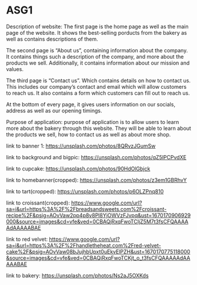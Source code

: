 # ASG1
Description of website:
The first page is the home page as well as the main page of the website. It shows the best-selling porducts from the bakery as well as contains descriptions of them.

The second page is “About us”, containing information about the company. It contains things such a description of the company, and more about the products we sell. Additionally, it contains information about our mission and values.

The third page is “Contact us”. Which contains details on how to contact us. This includes our company’s contact and email which will allow customers to reach us. It also contains a form which customers can fill out to reach us.

At the bottom of every page, it gives users information on our socials, address as well as our opening timings.


Purpose of application:
purpose of application is to allow users to learn more about the bakery through this website. They will be able to learn about the products we sell, how to contact us as well as about more shop.





link to banner 1:
https://unsplash.com/photos/8QRvzJGumSw

link to background and bigpic:
https://unsplash.com/photos/qZ5lPCPvdXE

link to cupcake:
https://unsplash.com/photos/90HdOlGbjck

link to homebanner(cropped):
https://unsplash.com/photos/z3em1GBRhvY

link to tart(cropped):
https://unsplash.com/photos/p6OLZPnq810

link to croissant(cropped):
https://www.google.com/url?sa=i&url=https%3A%2F%2Fbreadsandsweets.com%2Fcroissant-recipe%2F&psig=AOvVaw2pp4p8v8Pl8YjOWVzFJvpq&ust=1670170906929000&source=images&cd=vfe&ved=0CBAQjRxqFwoTCIjZ5M7t3fsCFQAAAAAdAAAAABAE

link to red velvet:
https://www.google.com/url?sa=i&url=https%3A%2F%2Fhandletheheat.com%2Fred-velvet-cake%2F&psig=AOvVaw08bJujhbUpxt0uEkvElPZH&ust=1670170775118000&source=images&cd=vfe&ved=0CBAQjRxqFwoTCKjt_o_t3fsCFQAAAAAdAAAAABAE


link to bakery:
https://unsplash.com/photos/Ns2aJ5OXKds
